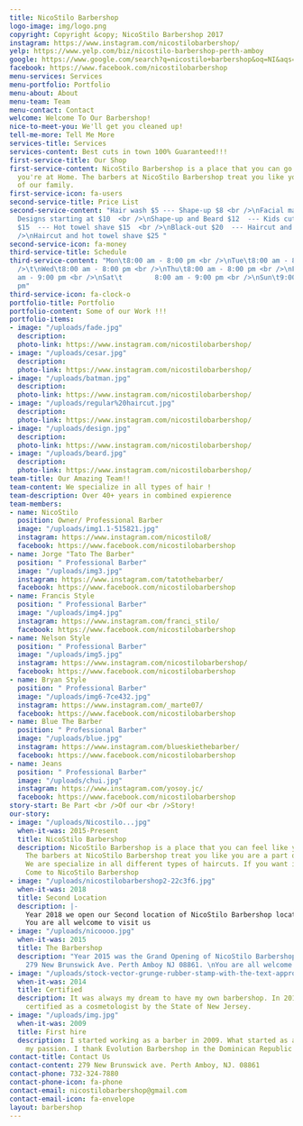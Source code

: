 ```yaml
---
title: NicoStilo Barbershop
logo-image: img/logo.png
copyright: Copyright &copy; NicoStilo Barbershop 2017
instagram: https://www.instagram.com/nicostilobarbershop/
yelp: https://www.yelp.com/biz/nicostilo-barbershop-perth-amboy
google: https://www.google.com/search?q=nicostilo+barbershop&oq=NI&aqs=chrome.2.69i60l2j69i59j69i60j69i57j69i59.2815j0j7&sourceid=chrome&ie=UTF-8
facebook: https://www.facebook.com/nicostilobarbershop
menu-services: Services
menu-portfolio: Portfolio
menu-about: About
menu-team: Team
menu-contact: Contact
welcome: Welcome To Our Barbershop!
nice-to-meet-you: We'll get you cleaned up!
tell-me-more: Tell Me More
services-title: Services
services-content: Best cuts in town 100% Guaranteed!!!
first-service-title: Our Shop
first-service-content: NicoStilo Barbershop is a place that you can go and feel like
  you're at Home. The barbers at NicoStilo Barbershop treat you like you are a part
  of our family.
first-service-icon: fa-users
second-service-title: Price List
second-service-content: "Hair wash $5 --- Shape-up $8 <br />\nFacial massage $8  ---
  Designs starting at $10  <br />\nShape-up and Beard $12  --- Kids cut $12  <br />\nHaircut
  $15  --- Hot towel shave $15  <br />\nBlack-out $20  --- Haircut and beard $21  <br
  />\nHaircut and hot towel shave $25 "
second-service-icon: fa-money
third-service-title: Schedule
third-service-content: "Mon\t8:00 am - 8:00 pm <br />\nTue\t8:00 am - 8:00 pm <br
  />\t\nWed\t8:00 am - 8:00 pm <br />\nThu\t8:00 am - 8:00 pm <br />\nFri\t        8:00
  am - 9:00 pm <br />\nSat\t        8:00 am - 9:00 pm <br />\nSun\t9:00 am - 5:00
  pm"
third-service-icon: fa-clock-o
portfolio-title: Portfolio
portfolio-content: Some of our Work !!!
portfolio-items:
- image: "/uploads/fade.jpg"
  description: 
  photo-link: https://www.instagram.com/nicostilobarbershop/
- image: "/uploads/cesar.jpg"
  description: 
  photo-link: https://www.instagram.com/nicostilobarbershop/
- image: "/uploads/batman.jpg"
  description: 
  photo-link: https://www.instagram.com/nicostilobarbershop/
- image: "/uploads/regular%20haircut.jpg"
  description: 
  photo-link: https://www.instagram.com/nicostilobarbershop/
- image: "/uploads/design.jpg"
  description: 
  photo-link: https://www.instagram.com/nicostilobarbershop/
- image: "/uploads/beard.jpg"
  description: 
  photo-link: https://www.instagram.com/nicostilobarbershop/
team-title: Our Amazing Team!!
team-content: We specialize in all types of hair !
team-description: Over 40+ years in combined expierence
team-members:
- name: NicoStilo
  position: Owner/ Professional Barber
  image: "/uploads/img1.1-515821.jpg"
  instagram: https://www.instagram.com/nicostilo8/
  facebook: https://www.facebook.com/nicostilobarbershop
- name: Jorge "Tato The Barber"
  position: " Professional Barber"
  image: "/uploads/img3.jpg"
  instagram: https://www.instagram.com/tatothebarber/
  facebook: https://www.facebook.com/nicostilobarbershop
- name: Francis Style
  position: " Professional Barber"
  image: "/uploads/img4.jpg"
  instagram: https://www.instagram.com/franci_stilo/
  facebook: https://www.facebook.com/nicostilobarbershop
- name: Nelson Style
  position: " Professional Barber"
  image: "/uploads/img5.jpg"
  instagram: https://www.instagram.com/nicostilobarbershop/
  facebook: https://www.facebook.com/nicostilobarbershop
- name: Bryan Style
  position: " Professional Barber"
  image: "/uploads/img6-7ce432.jpg"
  instagram: https://www.instagram.com/_marte07/
  facebook: https://www.facebook.com/nicostilobarbershop
- name: Blue The Barber
  position: " Professional Barber"
  image: "/uploads/blue.jpg"
  instagram: https://www.instagram.com/blueskiethebarber/
  facebook: https://www.facebook.com/nicostilobarbershop
- name: Jeans
  position: " Professional Barber"
  image: "/uploads/chui.jpg"
  instagram: https://www.instagram.com/yosoy.jc/
  facebook: https://www.facebook.com/nicostilobarbershop
story-start: Be Part <br />Of our <br />Story!
our-story:
- image: "/uploads/Nicostilo...jpg"
  when-it-was: 2015-Present
  title: NicoStilo Barbershop
  description: NicoStilo Barbershop is a place that you can feel like you're at Home.
    The barbers at NicoStilo Barbershop treat you like you are a part of our family.
    We are specialize in all different types of haircuts. If you want it done Right,
    Come to NicoStilo Barbershop
- image: "/uploads/nicostilobarbershop2-22c3f6.jpg"
  when-it-was: 2018
  title: Second Location
  description: |-
    Year 2018 we open our Second location of NicoStilo Barbershop located at 737 Rahway ave. Woodbridge, NJ 07095.
    You are all welcome to visit us
- image: "/uploads/nicoooo.jpg"
  when-it-was: 2015
  title: The Barbershop
  description: "Year 2015 was the Grand Opening of NicoStilo Barbershop located at
    279 New Brunswick Ave. Perth Amboy NJ 08861. \nYou are all welcome to visit us"
- image: "/uploads/stock-vector-grunge-rubber-stamp-with-the-text-approved-written-inside-the-stamp-vector-illustration-117864064.jpg"
  when-it-was: 2014
  title: Certified
  description: It was always my dream to have my own barbershop. In 2014 I got officially
    certified as a cosmetologist by the State of New Jersey.
- image: "/uploads/img.jpg"
  when-it-was: 2009
  title: First hire
  description: I started working as a barber in 2009. What started as a hobby became
    my passion. I thank Evolution Barbershop in the Dominican Republic for the opportunity.
contact-title: Contact Us
contact-content: 279 New Brunswick ave. Perth Amboy, NJ. 08861
contact-phone: 732-324-7880
contact-phone-icon: fa-phone
contact-email: nicostilobarbershop@gmail.com
contact-email-icon: fa-envelope
layout: barbershop
---
```


